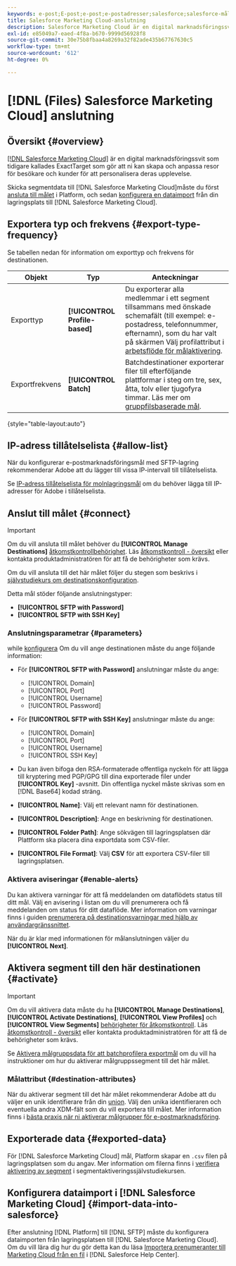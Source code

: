 ```yaml
---
keywords: e-post;E-post;e-post;e-postadresser;salesforce;salesforce-mål
title: Salesforce Marketing Cloud-anslutning
description: Salesforce Marketing Cloud är en digital marknadsföringssvit som tidigare kallades ExactTarget som gör att ni kan skapa och anpassa resor för besökare och kunder för att personalisera deras upplevelse.
exl-id: e85049a7-eaed-4f8a-b670-9999d56928f8
source-git-commit: 30e75b8fbaa4a8269a32f82ade435b67767630c5
workflow-type: tm+mt
source-wordcount: '612'
ht-degree: 0%

---
```


# [!DNL (Files) Salesforce Marketing Cloud] anslutning

## Översikt {#overview}

[[!DNL Salesforce Marketing Cloud]](https://www.salesforce.com/products/marketing-cloud/email-marketing/) är en digital marknadsföringssvit som tidigare kallades ExactTarget som gör att ni kan skapa och anpassa resor för besökare och kunder för att personalisera deras upplevelse.

Skicka segmentdata till [!DNL Salesforce Marketing Cloud]måste du först [ansluta till målet](#connect-destination) i Platform, och sedan [konfigurera en dataimport](#import-data-into-salesforce) från din lagringsplats till [!DNL Salesforce Marketing Cloud].

## Exportera typ och frekvens {#export-type-frequency}

Se tabellen nedan för information om exporttyp och frekvens för destinationen.

| Objekt | Typ | Anteckningar |
---------|----------|---------|
| Exporttyp | **[!UICONTROL Profile-based]** | Du exporterar alla medlemmar i ett segment tillsammans med önskade schemafält (till exempel: e-postadress, telefonnummer, efternamn), som du har valt på skärmen Välj profilattribut i [arbetsflöde för målaktivering](../../ui/activate-batch-profile-destinations.md#select-attributes). |
| Exportfrekvens | **[!UICONTROL Batch]** | Batchdestinationer exporterar filer till efterföljande plattformar i steg om tre, sex, åtta, tolv eller tjugofyra timmar. Läs mer om [gruppfilsbaserade mål](/help/destinations/destination-types.md#file-based). |

{style="table-layout:auto"}

## IP-adress tillåtelselista {#allow-list}

När du konfigurerar e-postmarknadsföringsmål med SFTP-lagring rekommenderar Adobe att du lägger till vissa IP-intervall till tillåtelselista.

Se [IP-adress tillåtelselista för molnlagringsmål](../cloud-storage/ip-address-allow-list.md) om du behöver lägga till IP-adresser för Adobe i tillåtelselista.

## Anslut till målet {#connect}

>[!IMPORTANT]
> 
>Om du vill ansluta till målet behöver du **[!UICONTROL Manage Destinations]** [åtkomstkontrollbehörighet](/help/access-control/home.md#permissions). Läs [åtkomstkontroll - översikt](/help/access-control/ui/overview.md) eller kontakta produktadministratören för att få de behörigheter som krävs.

Om du vill ansluta till det här målet följer du stegen som beskrivs i [självstudiekurs om destinationskonfiguration](../../ui/connect-destination.md).

Detta mål stöder följande anslutningstyper:

* **[!UICONTROL SFTP with Password]**
* **[!UICONTROL SFTP with SSH Key]**

### Anslutningsparametrar {#parameters}

while [konfigurera](../../ui/connect-destination.md) Om du vill ange destinationen måste du ange följande information:

* För **[!UICONTROL SFTP with Password]** anslutningar måste du ange:
   * [!UICONTROL Domain]
   * [!UICONTROL Port]
   * [!UICONTROL Username]
   * [!UICONTROL Password]
* För **[!UICONTROL SFTP with SSH Key]** anslutningar måste du ange:
   * [!UICONTROL Domain]
   * [!UICONTROL Port]
   * [!UICONTROL Username]
   * [!UICONTROL SSH Key]

* Du kan även bifoga den RSA-formaterade offentliga nyckeln för att lägga till kryptering med PGP/GPG till dina exporterade filer under **[!UICONTROL Key]** -avsnitt. Din offentliga nyckel måste skrivas som en [!DNL Base64] kodad sträng.
* **[!UICONTROL Name]**: Välj ett relevant namn för destinationen.
* **[!UICONTROL Description]**: Ange en beskrivning för destinationen.
* **[!UICONTROL Folder Path]**: Ange sökvägen till lagringsplatsen där Plattform ska placera dina exportdata som CSV-filer.
* **[!UICONTROL File Format]**: Välj **CSV** för att exportera CSV-filer till lagringsplatsen.

<!--

Commenting out Amazon S3 bucket part for now until support is clarified

- **[!UICONTROL Bucket name]**: Your Amazon S3 bucket, where Platform will deposit the data export. Your input must be between 3 and 63 characters long. Must begin and end with a letter or number. Must contain only lowercase letters, numbers, or hyphens ( - ). Must not be formatted as an IP address (for example, 192.100.1.1).

-->

### Aktivera aviseringar {#enable-alerts}

Du kan aktivera varningar för att få meddelanden om dataflödets status till ditt mål. Välj en avisering i listan om du vill prenumerera och få meddelanden om status för ditt dataflöde. Mer information om varningar finns i guiden [prenumerera på destinationsvarningar med hjälp av användargränssnittet](../../ui/alerts.md).

När du är klar med informationen för målanslutningen väljer du **[!UICONTROL Next]**.

## Aktivera segment till den här destinationen {#activate}

>[!IMPORTANT]
> 
>Om du vill aktivera data måste du ha **[!UICONTROL Manage Destinations]**, **[!UICONTROL Activate Destinations]**, **[!UICONTROL View Profiles]** och **[!UICONTROL View Segments]** [behörigheter för åtkomstkontroll](/help/access-control/home.md#permissions). Läs [åtkomstkontroll - översikt](/help/access-control/ui/overview.md) eller kontakta produktadministratören för att få de behörigheter som krävs.

Se [Aktivera målgruppsdata för att batchprofilera exportmål](../../ui/activate-batch-profile-destinations.md) om du vill ha instruktioner om hur du aktiverar målgruppssegment till det här målet.

### Målattribut {#destination-attributes}

När du aktiverar segment till det här målet rekommenderar Adobe att du väljer en unik identifierare från din [union](../../../profile/home.md#profile-fragments-and-union-schemas). Välj den unika identifieraren och eventuella andra XDM-fält som du vill exportera till målet. Mer information finns i [bästa praxis när ni aktiverar målgrupper för e-postmarknadsföring](overview.md#best-practices).

## Exporterade data {#exported-data}

För [!DNL Salesforce Marketing Cloud] mål, Platform skapar en `.csv` filen på lagringsplatsen som du angav. Mer information om filerna finns i [verifiera aktivering av segment](../../ui/activate-batch-profile-destinations.md#verify) i segmentaktiveringssjälvstudiekursen.

## Konfigurera dataimport i [!DNL Salesforce Marketing Cloud] {#import-data-into-salesforce}

Efter anslutning [!DNL Platform] till [!DNL SFTP] måste du konfigurera dataimporten från lagringsplatsen till [!DNL Salesforce Marketing Cloud]. Om du vill lära dig hur du gör detta kan du läsa [Importera prenumeranter till Marketing Cloud från en fil](https://help.salesforce.com/articleView?id=mc_es_import_subscribers_from_file.htm&amp;type=5) i [!DNL Salesforce Help Center].
